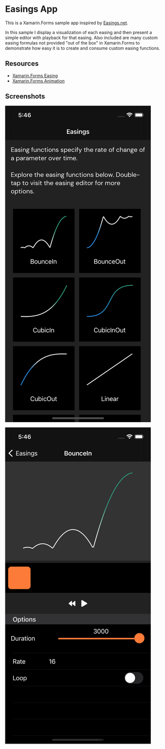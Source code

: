 # Easings App

This is a Xamarin.Forms sample app inspired by [Easings.net](https://easings.net/).

In this sample I display a visualization of each easing and then present a simple editor with playback for that easing. Also included are many custom easing formulas not provided "out of the box" in Xamarin.Forms to demonstrate how easy it is to create and consume custom easing functions.

## Resources

* [Xamarin.Forms Easing](https://docs.microsoft.com/en-us/xamarin/xamarin-forms/user-interface/animation/easing)
* [Xamarin.Forms Animation](https://docs.microsoft.com/en-us/xamarin/xamarin-forms/user-interface/animation/)


## Screenshots

![easings](screenshots/easings.png)

![easing editor](screenshots/easing-editor.png)